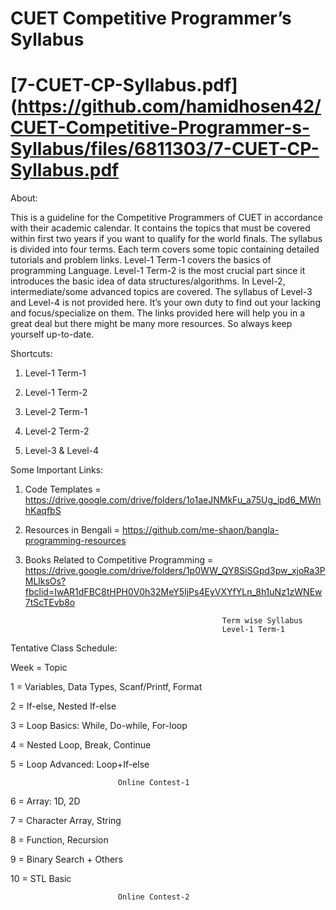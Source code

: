 # CUET Competitive Programmer’s Syllabus

# [7-CUET-CP-Syllabus.pdf](https://github.com/hamidhosen42/CUET-Competitive-Programmer-s-Syllabus/files/6811303/7-CUET-CP-Syllabus.pdf

About:

  This is a guideline for the Competitive Programmers of CUET in accordance with
their academic calendar. It contains the topics that must be covered within first two years
if you want to qualify for the world finals. The syllabus is divided into four terms. Each
term covers some topic containing detailed tutorials and problem links. Level-1 Term-1
covers the basics of programming Language. Level-1 Term-2 is the most crucial part since
it introduces the basic idea of data structures/algorithms. In Level-2, intermediate/some
advanced topics are covered. The syllabus of Level-3 and Level-4 is not provided here. It’s
your own duty to find out your lacking and focus/specialize on them. The links provided
here will help you in a great deal but there might be many more resources. So always
keep yourself up-to-date.

Shortcuts:
   1. Level-1 Term-1
      
   2. Level-1 Term-2
      
   3. Level-2 Term-1
      
   4. Level-2 Term-2
      
   5. Level-3 & Level-4

Some Important Links:
   1. Code Templates = https://drive.google.com/drive/folders/1o1aeJNMkFu_a75Ug_ipd6_MWnhKaqfbS
   
   2. Resources in Bengali = https://github.com/me-shaon/bangla-programming-resources

   3. Books Related to Competitive Programming = https://drive.google.com/drive/folders/1p0WW_QY8SiSGpd3pw_xjoRa3PMLlksOs?fbclid=IwAR1dFBC8tHPH0V0h32MeY5IjPs4EyVXYfYLn_8h1uNz1zWNEw7tScTEvb8o

                                                      Term wise Syllabus
                                                      Level-1 Term-1

Tentative Class Schedule:

   Week = Topic

   1 = Variables, Data Types, Scanf/Printf, Format 

   2 = If-else, Nested If-else

   3 = Loop Basics: While, Do-while, For-loop

   4 = Nested Loop, Break, Continue

   5 = Loop Advanced: Loop+If-else

                            Online Contest-1
                            
   6 = Array: 1D, 2D

   7 = Character Array, String

   8 = Function, Recursion

   9 = Binary Search + Others

   10 = STL Basic

                            Online Contest-2
